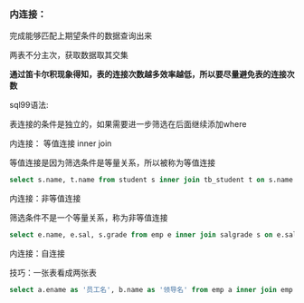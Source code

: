 ### 内连接：

完成能够匹配上期望条件的数据查询出来

两表不分主次，获取数据取其交集

**通过笛卡尔积现象得知，表的连接次数越多效率越低，所以要尽量避免表的连接次数**

sql99语法:

表连接的条件是独立的，如果需要进一步筛选在后面继续添加where

内连接： 等值连接  inner join 

等值连接是因为筛选条件是等量关系，所以被称为等值连接

```sql
select s.name, t.name from student s inner join tb_student t on s.name = t.name;
```



内连接：非等值连接

筛选条件不是一个等量关系，称为非等值连接

```sql
select e.name, e.sal, s.grade from emp e inner join salgrade s on e.sal between s.losal and s.hisal;
```



内连接：自连接 

技巧：一张表看成两张表

```sql
select a.ename as '员工名', b.name as '领导名' from emp a inner join emp b on a.mgr = b.empno;
```

